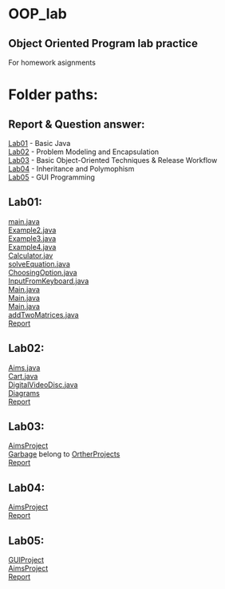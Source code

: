 # OOP_lab
## Object Oriented Program lab practice
For homework asignments
# Folder paths:

## Report & Question answer:

[Lab01](OtherProjects/src/hust/soict/Lab1/20215174-VuDucAn-BC_TH_Lab1.docx) - Basic Java<br />
[Lab02](Lab02/20215174-VuDucAn-BC_TH_Lab2.docx) - Problem Modeling and Encapsulation<br />
[Lab03](Lab03/20215174-VuDucAn-BC_TH_Lab03.docx) - Basic Object-Oriented Techniques & Release Workflow<br />
[Lab04](Lab03/20215174-VuDucAn-BC_TH_Lab04.docx) - Inheritance and Polymophism <br />
[Lab05](Lab03/20215174-VuDucAn-BC_TH_Lab05.docx) - GUI Programming<br />

## Lab01:

[main.java](OtherProjects/src/hust/soict/Lab1/Very_First_Programs/src/Main.java) <br />
[Example2.java](OtherProjects/src/hust/soict/Lab1/Very_First_Programs/src/Example2.java) <br />
[Example3.java](OtherProjects/src/hust/soict/Lab1/Very_First_Programs/src/Example3.java) <br />
[Example4.java](OtherProjects/src/hust/soict/Lab1/Very_First_Programs/src/Example4.java) <br />
[Calculator.jav](OtherProjects/src/hust/soict/Lab1/Very_First_Programs/src/Calculator.java) <br />
[solveEquation.java](OtherProjects/src/hust/soict/Lab1/Very_First_Programs/src/solveEquation.java) <br />
[ChoosingOption.java](OtherProjects/src/hust/soict/Lab1/OOP_lab/src/ChoosingOption.java) <br />
[InputFromKeyboard.java](OtherProjects/src/hust/soict/Lab1/OOP_lab/src/InputFromKeyboard.java) <br />
[Main.java](OtherProjects/src/hust/soict/Lab1/Triangle/src/Main.java) <br />
[Main.java](OtherProjects/src/hust/soict/Lab1/Year_days/src/Main.java) <br />
[Main.java](OtherProjects/src/hust/soict/Lab1/Sorting_array/src/Main.java) <br />
[addTwoMatrices.java](OtherProjects/src/hust/soict/Lab1/Matrices/src/addTwoMatrices.java) <br />
[Report](OtherProjects/src/hust/soict/Lab1/20215174-VuDucAn-BC_TH_Lab1.docx) <br />

## Lab02:

[Aims.java](OtherProjects/src/hust/soict/Lab02/AimsProject/src/Aims.java) <br />
[Cart.java](OtherProjects/src/hust/soict/Lab02/AimsProject/src/Cart.java) <br />
[DigitalVideoDisc.java](OtherProjects/src/hust/soict/Lab02/AimsProject/src/DigitalVideoDisc.java) <br />
[Diagrams](OtherProjects/src/hust/soict/Lab02/Diagrams.asta) <br />
[Report](OtherProjects/src/hust/soict/Lab02/20215174-VuDucAn-BC_TH_Lab02.docx) <br />

## Lab03:

[AimsProject](AimsProject/src/hust/soict/ict/aims) <br />
[Garbage](OtherProjects/src/hust/soict/globalict/garbage) belong to [OrtherProjects](OtherProjects)<br />
[Report](Lab03/20215174-VuDucAn-BC_TH_Lab03.docx) <br />

## Lab04:

[AimsProject](AimsProject/src/hust/soict/ict/aims) <br />
[Report](Lab03/20215174-VuDucAn-BC_TH_Lab04.docx) <br />

## Lab05:
[GUIProject](GUIProject) <br />
[AimsProject](AimsProject/src/hust/soict/ict/aims) <br />
[Report](Lab03/20215174-VuDucAn-BC_TH_Lab05.docx) <br />
